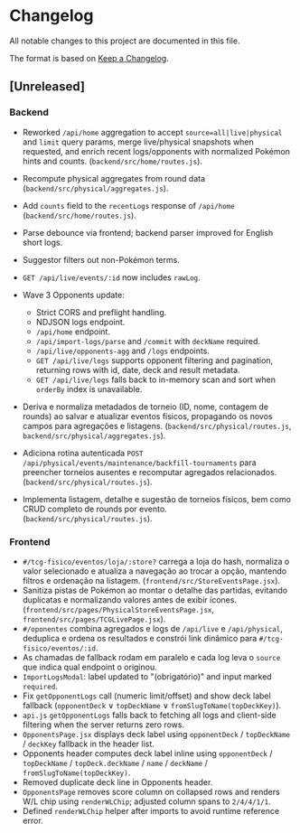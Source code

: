 # Changelog

All notable changes to this project are documented in this file.

The format is based on [Keep a Changelog](https://keepachangelog.com/en/1.1.0/).

## [Unreleased]
### Backend
- Reworked `/api/home` aggregation to accept `source=all|live|physical` and `limit` query params, merge live/physical snapshots when requested, and enrich recent logs/opponents with normalized Pokémon hints and counts. (`backend/src/home/routes.js`).
- Recompute physical aggregates from round data (`backend/src/physical/aggregates.js`).
- Add `counts` field to the `recentLogs` response of `/api/home` (`backend/src/home/routes.js`).
- Parse debounce via frontend; backend parser improved for English short logs.
- Suggestor filters out non-Pokémon terms.
- `GET /api/live/events/:id` now includes `rawLog`.
- Wave 3 Opponents update:
  - Strict CORS and preflight handling.
  - NDJSON logs endpoint.
  - `/api/home` endpoint.
  - `/api/import-logs/parse` and `/commit` with `deckName` required.
  - `/api/live/opponents-agg` and `/logs` endpoints.
  - `GET /api/live/logs` supports opponent filtering and pagination, returning rows with id, date, deck and result metadata.
  - `GET /api/live/logs` falls back to in-memory scan and sort when `orderBy` index is unavailable.

- Deriva e normaliza metadados de torneio (ID, nome, contagem de rounds) ao salvar e atualizar eventos físicos, propagando os novos campos para agregações e listagens. (`backend/src/physical/routes.js`, `backend/src/physical/aggregates.js`).
- Adiciona rotina autenticada `POST /api/physical/events/maintenance/backfill-tournaments` para preencher torneios ausentes e recomputar agregados relacionados. (`backend/src/physical/routes.js`).
- Implementa listagem, detalhe e sugestão de torneios físicos, bem como CRUD completo de rounds por evento. (`backend/src/physical/routes.js`).

### Frontend
- `#/tcg-fisico/eventos/loja/:store?` carrega a loja do hash, normaliza o valor selecionado e atualiza a navegação ao trocar a opção, mantendo filtros e ordenação na listagem. (`frontend/src/StoreEventsPage.jsx`).
- Sanitiza pistas de Pokémon ao montar o detalhe das partidas, evitando duplicatas e normalizando valores antes de exibir ícones. (`frontend/src/pages/PhysicalStoreEventsPage.jsx`, `frontend/src/pages/TCGLivePage.jsx`).
- `#/oponentes` combina agregados e logs de `/api/live` e `/api/physical`, deduplica e ordena os resultados e constrói link dinâmico para `#/tcg-fisico/eventos/:id`.
- As chamadas de fallback rodam em paralelo e cada log leva o `source` que indica qual endpoint o originou.
- `ImportLogsModal`: label updated to "(obrigatório)" and input marked `required`.
- Fix `getOpponentLogs` call (numeric limit/offset) and show deck label fallback (`opponentDeck` ∨ `topDeckName` ∨ `fromSlugToName(topDeckKey)`).
- `api.js` `getOpponentLogs` falls back to fetching all logs and client-side filtering when the server returns zero rows.
- `OpponentsPage.jsx` displays deck label using `opponentDeck` / `topDeckName` / `deckKey` fallback in the header list.
- Opponents header computes deck label inline using `opponentDeck` / `topDeckName` / `topDeck.deckName` / `name` / `deckName` / `fromSlugToName(topDeckKey)`.
- Removed duplicate deck line in Opponents header.
- `OpponentsPage` removes score column on collapsed rows and renders W/L chip using `renderWLChip`; adjusted column spans to `2/4/4/1/1`.
- Defined `renderWLChip` helper after imports to avoid runtime reference error.
